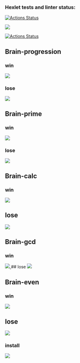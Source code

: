 ### Hexlet tests and linter status:
[![Actions Status](https://github.com/Anastasiya-Moreva/frontend-project-lvl1/workflows/hexlet-check/badge.svg)](https://github.com/Anastasiya-Moreva/frontend-project-lvl1/actions)

<a href="https://codeclimate.com/github/codeclimate/codeclimate/maintainability"><img src="https://api.codeclimate.com/v1/badges/a99a88d28ad37a79dbf6/maintainability" /></a>

[![Actions Status](https://github.com/Anastasiya-Moreva/frontend-project-lvl1/workflows/CI/badge.svg)](https://github.com/Anastasiya-Moreva/frontend-project-lvl1/actions)



## Brain-progression

### win
<a href="https://asciinema.org/a/GeNhsbJr1Y9N0izg1QrRL4FJC" target="_blank">
  <img src="https://asciinema.org/a/GeNhsbJr1Y9N0izg1QrRL4FJC.svg"></img>
</a>

### lose
<a href="https://asciinema.org/a/rXrFOnz3nN35iLoPUxtiTmXIj" target="_blank">
  <img src="https://asciinema.org/a/rXrFOnz3nN35iLoPUxtiTmXIj.svg"></img>
</a>

## Brain-prime

### win

<a href="https://asciinema.org/a/K5EueDpgCaNmLPssEFTMnNjNj" target="_blank">
  <img src="https://asciinema.org/a/K5EueDpgCaNmLPssEFTMnNjNj.svg"></img>
</a>

### lose
<a href="https://asciinema.org/a/5xZENjRtlgDFAdilo8sKt0TIU" target="_blank">
  <img src="https://asciinema.org/a/5xZENjRtlgDFAdilo8sKt0TIU.svg"></img>
</a>

## Brain-calc

### win
<a href="https://asciinema.org/a/ZQrEzy5sJcYj0eHNLjk62zMbC" target="_blank">
  <img src="https://asciinema.org/a/ZQrEzy5sJcYj0eHNLjk62zMbC.svg"></img>
</a>

## lose
<a href="https://asciinema.org/a/4PHDADt3EoTYSkvAHe2nrXyOz" target="_blank">
  <img src="https://asciinema.org/a/4PHDADt3EoTYSkvAHe2nrXyOz.svg"></img>
</a>


## Brain-gcd

### win
<a href="https://asciinema.org/a/gORBI9aqwNAndWazPl6LVPNF1" target="_blank">
  <img src="https://asciinema.org/a/gORBI9aqwNAndWazPl6LVPNF1.svg"></img>
</a>
## lose

<a href="https://asciinema.org/a/Ry12rZN0oOdxUXhqMfCf6n3Xs" target="_blank">
  <img src="https://asciinema.org/a/Ry12rZN0oOdxUXhqMfCf6n3Xs.svg"></img>
</a>

## Brain-even 

### win

<a href="https://asciinema.org/a/GPrV3e687BYV6v3Nrexnn2Yep" target="_blank">
  <img src="https://asciinema.org/a/GPrV3e687BYV6v3Nrexnn2Yep.svg"></img>
</a>

## lose

<a href="https://asciinema.org/a/FOJf3hiIz17H3ckiOedTsETcT" target="_blank">
  <img src="https://asciinema.org/a/FOJf3hiIz17H3ckiOedTsETcT.svg"></img>
</a>


### install
<a href="https://asciinema.org/a/488113" target="_blank">
  <img src="https://asciinema.org/a/488113.svg"></img>
</a>
